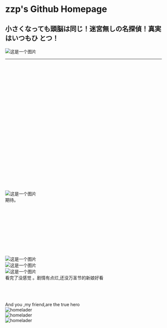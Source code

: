 # zzp's Github Homepage  


## 	      


## 小さくなっても頭脳は同じ！迷宮無しの名探偵！真実はいつもひ  とつ！   


####   
![这是一个图片](./1.jpg)
	
***


​	
​	
​	
​	
​	
​	
​	
​	
​	
​	
​	
​	
​	
​	
​	
​	
​	
​	
​	
​	
​	
​	
​	
​	
![这是一个图片](./6.jpg)  
期待。
​	
​	
​	
​	
​	
​	
​	
​	
​	
​	
​	
![这是一个图片](./7.jpg)  
![这是一个图片](./8.jpg)  
![这是一个图片](./9.jpg)  
看完了没感觉 。剧情有点烂,还没万圣节的新娘好看  
​	
​	
​	
​	
And you ,my friend,are the true hero  
![homelader](./10.jpg)  
![homelader](./11.jpg)  
![homelader](./12.jpg)  